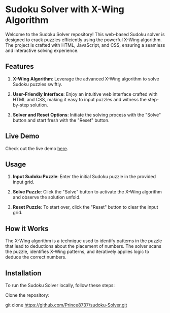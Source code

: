 # Sudoku Solver with X-Wing Algorithm

Welcome to the Sudoku Solver repository! This web-based Sudoku solver is designed to crack puzzles efficiently using the powerful X-Wing algorithm. The project is crafted with HTML, JavaScript, and CSS, ensuring a seamless and interactive solving experience.

## Features

1. **X-Wing Algorithm**: Leverage the advanced X-Wing algorithm to solve Sudoku puzzles swiftly.

2. **User-Friendly Interface**: Enjoy an intuitive web interface crafted with HTML and CSS, making it easy to input puzzles and witness the step-by-step solution.

3. **Solver and Reset Options**: Initiate the solving process with the "Solve" button and start fresh with the "Reset" button.

## Live Demo

Check out the live demo [here](#). 

[//]: # (https://prince8737.github.io/Sudoku-Solver/)

## Usage

1. **Input Sudoku Puzzle**: Enter the initial Sudoku puzzle in the provided input grid.

2. **Solve Puzzle**: Click the "Solve" button to activate the X-Wing algorithm and observe the solution unfold.

3. **Reset Puzzle**: To start over, click the "Reset" button to clear the input grid.

## How it Works

The X-Wing algorithm is a technique used to identify patterns in the puzzle that lead to deductions about the placement of numbers. The solver scans the puzzle, identifies X-Wing patterns, and iteratively applies logic to deduce the correct numbers.

## Installation

To run the Sudoku Solver locally, follow these steps:

 Clone the repository:

 git clone https://github.com/Prince8737/sudoku-Solver.git
